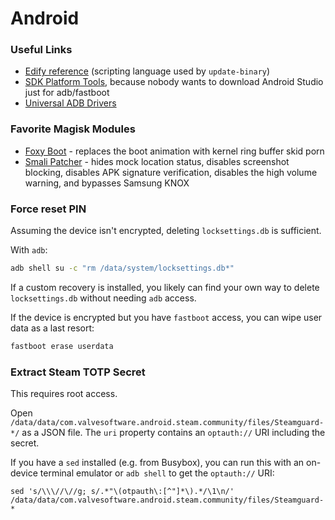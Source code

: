 # Android

### Useful Links
- [Edify reference](https://source.android.com/devices/tech/ota/nonab/inside_packages)
  (scripting language used by `update-binary`)
- [SDK Platform Tools](https://developer.android.com/studio/releases/platform-tools),
  because nobody wants to download Android Studio just for adb/fastboot
- [Universal ADB Drivers](https://adb.clockworkmod.com/)

### Favorite Magisk Modules
- [Foxy Boot](https://github.com/Magisk-Modules-Repo/foxy-boot) - replaces the
  boot animation with kernel ring buffer skid porn
- [Smali Patcher](https://forum.xda-developers.com/apps/magisk/module-smali-patcher-0-7-t3680053) -
  hides mock location status, disables screenshot blocking, disables APK
  signature verification, disables the high volume warning, and bypasses Samsung
  KNOX

### Force reset PIN
Assuming the device isn't encrypted, deleting `locksettings.db` is sufficient.

With `adb`:
```sh
adb shell su -c "rm /data/system/locksettings.db*"
```

If a custom recovery is installed, you likely can find your own way to delete
`locksettings.db` without needing `adb` access.

If the device is encrypted but you have `fastboot` access, you can wipe user
data as a last resort:
```sh
fastboot erase userdata
```

### Extract Steam TOTP Secret
This requires root access.

Open `/data/data/com.valvesoftware.android.steam.community/files/Steamguard-*/`
as a JSON file. The `uri` property contains an `optauth://` URI including the
secret.

If you have a `sed` installed (e.g. from Busybox), you can run this with an
on-device terminal emulator or `adb shell` to get the `optauth://` URI:
```shell
sed 's/\\\//\//g; s/.*"\(otpauth\:[^"]*\).*/\1\n/' /data/data/com.valvesoftware.android.steam.community/files/Steamguard-*
```
